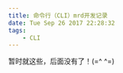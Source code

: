 ```yaml
---
title: 命令行（CLI）mrd开发记录
date: Tue Sep 26 2017 22:28:32
tags:
	- CLI
---
```



暂时就这些，后面没有了！(=^ ^=)


<!-- more -->



